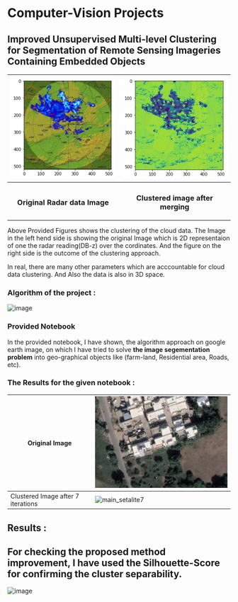# Computer-Vision Projects

## Improved Unsupervised Multi-level Clustering for Segmentation of Remote Sensing Imageries Containing Embedded Objects 

| ![Image 1](dataset.png) | ![Image 2](after_merging.png) |
| --- | --- |
| <h3 align="center">Original Radar data Image</h3> | <h3 align="center">Clustered image after merging</h3> |

Above Provided Figures shows the clustering of the cloud data. The Image in the left hend side is showing the original Image which is 2D representaion of one the radar reading(DB-z) over the cordinates. And the figure on the right side is the outcome of the clustering approach. 

In real, there are many other parameters which are acccountable for cloud data clustering. And Also the data is also in 3D space.

### Algorithm of the project :
![image](https://github.com/kevin200010/Computer-Vision/assets/54860223/dbfe771f-4049-4ba4-a5c6-1cc2257af5a9)



### Provided Notebook 
In the provided notebook, I have shown, the algorithm approach on google earth image, on which I have tried to solve **the image segementation problem** into geo-graphical objects like (farm-land, Residential area, Roads, etc).
<br>

### The Results for the given notebook :
| Original Image | ![main_setalite](small_Screenshot_1.png) |
| --- | --- |
| Clustered Image after 7 iterations | ![main_setalite7](https://github.com/kevin200010/Computer-Vision/assets/54860223/5dc0dc0e-4288-4e78-b637-d26bec1b1a8d) |



## Results :
## For checking the proposed method improvement, I have used the Silhouette-Score for confirming the cluster separability.

<img width="60%" alt="image" src="https://github.com/kevin200010/Computer-Vision/assets/54860223/70163e72-6f88-4ca8-9ebc-1c2bed5135fd">

